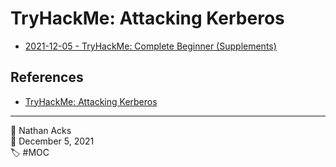 # TryHackMe: Attacking Kerberos

* [2021-12-05 - TryHackMe: Complete Beginner (Supplements)](../log/2021-12-05-tryhackme-complete-beginner-supplements.md)

## References

* [TryHackMe: Attacking Kerberos](https://tryhackme.com/room/attackingkerberos)

- - - -

<span aria-hidden="true">👤</span> Nathan Acks  
<span aria-hidden="true">📅</span> December 5, 2021  
<span aria-hidden="true">🏷️</span> #MOC
